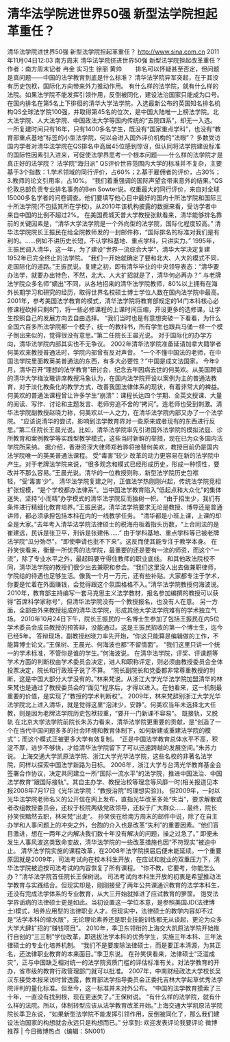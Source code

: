 # 清华法学院进世界50强 新型法学院担起革重任？

清华法学院进世界50强 新型法学院担起革重任？
http://www.sina.com.cn  2011年11月04日12:03  南方周末
清华法学院挤进世界50强 新型法学院担起改革重任？
作者：南方周末记者 冉金 实习生 徐丽 黄帅
  　　排名可以怀疑甚至否定，但问题是真问题——中国的法学教育到底是什么标准？
清华法学院异军突起，在于其没有历史包袱，国际化方向带来外力推动作用。
有什么样的法学院，就有什么样的法院。如果法学院不能发挥引领作用，反倒被同化，建设法治国家只能成为口号。
在国内排名在第5名上下徘徊的清华大学法学院，入选最新公布的英国知名排名机构QS全球法学院100强，并取得第45名的位次，是中国大陆唯一上榜法学院。北大法学院、人大法学院、中国政法大学等国内传统的“五院四系”，却无一入选。
一所复建时间只有16年，只有1400多名学生，既没有“国家重点学科”，也没有“教育部重点基地”标签的小型法学院，何以会进入国外评价机构的“法眼”？
多数受访国内学者对清华法学院在QS排名中高居45位感到惊讶，但认同将法学院建设标准的国际性因素引入进来，可促使法学界思考一个根本问题——什么样的法学院才是真正好的法学院？
法学院“海归派”
QS评价世界范围内大学的标准并不复杂，主要基于3个指数：1.学术领域的同行评价，占60%；2.基于雇佣者的评价，占30%；3.教师的论文引用率，占10%。
“我们着重强调的国际声望会带来意外的结果。”QS伦敦总部负责专业排名事务的Ben Sowter说。权重最大的同行评价，来自对全球15000多名学者的问卷调查。他们要填写他心目中最好的国内十所法学院和国际三十所法学院(不包括其所在学校)。从2010年该机构披露的数据来看，受访学者中来自中国的比例不超过2%。
在美国费城天普大学教授张默看来，清华能够排名靠前的关键因素是，“清华大学法学院是一个外向型的法学院，国际化程度较高。”
清华法学院院长王振民在给全院教师发的一封邮件称，“国际排名的标准对我们是有利的。……例如不讲历史长短，不认学科基地、重点学科，只讲实力。”
1995年，王振民调入清华，这一年，为了建设“世界一流综合大学”，清华大学决定复建1952年已完全终止的法学院。
“我们一开始就确定了要和北大、人大的模式不同，走国际化的道路。”王振民说。复建之初，即有清华毕业的中央领导表态：“清华要办法学，就要办出特色，不然，北大、人大扩招就是了，清华何必再办？”
与老牌法学院众多名师“嫡出”不同，从各地招来的清华法学院教师，80%以上拥有在海外长期学习和研究的经历，取得世界名校硕士博士学位人数在国内法学院中最高。
2001年，参考美国法学教育的模式，清华法学院将教育部规定的14门本科核心必修课程砍掉只剩8门，将一些必修课程的上课时间压缩，开设更多的选修课，让学生按照自己的发展方向去自由选择。
“我们当时也是有意想突破一下看看，为什么全国六百多所法学院都一个模子，统一的教科书，所有学生也跟兵马俑一样一个模子倒出来似的，觉得很没有意思。”第二任院长王晨光说。
对于国际化的办学方向，清华法学院内部其实也不无争议。
2002年清华法学院准备延请加拿大籍学者何美欢来教授普通法时，学院内部曾有反对声音。
“一个不懂中国法的老师，在中国法学院里面教英美普通法的东西，有多大必要性？”中国是成文法国家。
今年9月，清华召开“理想的法学教育”研讨会，纪念去年因病去世的何美欢。从美国聘请的清华大学梅汝璈讲席教授冯象认为，在国内法学院开设以案例为主的普通法教育，对于淡化教条化的教学方式，改善我国法律体系的现状，有着非常大的裨益。
何美欢的普通法课程曾让许多学生“崩溃”：课程长达四个学期、全英文授课、大量的阅读、写作、讨论和主题发言、老师穷追不舍的“拷问”。连老师也受到刺激。清华法学院副教授赵晓力称，何美欢以一人之力，在清华法学院内部又办了一个法学院。
“应该说清华的尝试，影响到法学教育界对一些原来或者现有的东西进行反思。”第二任院长王晨光说。比如，清华法学院率先引进国外法学院的模拟法庭、诊所教育和案例教学等实践型教学模式，这些当时新鲜的举措，现在已为众多国内法学院所采纳。
据介绍，香港资深大律师郑若骅将接替何美欢，教授目前仍是国内法学院唯一的英美普通法课程。
受“毒害”较少
改革的动力更容易在新的法学院中产生。对于老牌法学院来说，“很多观念和模式已经形成历史，形成一种惯性，要改并不那么容易。”王晨光说。清华的一位教授则称，新型法学院历史包袱轻，“受‘毒害’少”。
清华法学院复建之时，正值法学热刚刚兴起，传统法学院竞相扩张规模，“是个学校都办法律系”。当中国法学教育陷入“低起点和大众化”的集体迷失，坚持“小而精”办学模式的清华法学院反而独树一帜。
“由于招生少，我们有条件进行精细化教育培养。”王振民说。清华法学院要求无论是教授、博导还是普通讲师，都必须承担包括本科在内的一线教学任务。
“清华都是小班上课，上课的却全是大家。”去年考入清华法学院法律硕士的税海舟板着指头历数，“上合同法的是崔建远，民诉是张卫平，刑诉是张建伟……”
由于学科基地、重点学科等已被老牌法学院“瓜分殆尽”，“即使申请也批不下来”。这反而使其能专注于教学本身。
在孙笑侠看来，衡量一所优秀的法学院，最重要的还是要有一流的师资，而这个“一流”，除了专业水平之外，最起码要守得住教师的职业底线。
和其他政法院校不同，清华法学院的教授们很少出去兼职和参会。“我们这里没人出去做兼职律师，学院给的待遇也足够生活。像我一个月一万元，还有些补贴。大家都专注于学术，你要是忙着在外面赚钱，会觉得跟这个氛围格格不入。”清华法学院教授何海波说。
2010年，教育部主持编写一套马克思主义法学教材，报名参加编撰的教授可以获得“首席科学家称号”，但清华法学院没有一个教授报名，也没有人在意。
另一方面，全部由外来教授组成的清华法学院，形成其他大学法学院难有的学术独立气场。
2010年10月24日下午，院长王振民的一名博士生参加了包括王振民在内5位学术委员会成员教授的预答辩，没能通过。这是王振民招收的第一个博士生，迄今已经5年。
答辩现场，副教授赵晓力率先开炮，“你这只能算是编辑做的工作，不能算博士论文。”王保树、王晨光、何海波也都“不留情面”。
“我们这里只讲一个统一的学术标准，不管你是谁的学生。”何海波说。
在清华法学院，评奖、评课题等学术方面的判断权由学术委员会决定，进人和职称评定，则必须由教授委员会全体投票决定，院长和行政班子说了不算。
“院长副院长和党委都非常尊重教授的判断，这是中国大部分大学没有的。”林来梵说。从浙江大学光华法学院加盟清华的林来梵也是通过了教授委员会的“面见”程序后，才得以进入。在他看来，这一机制最重要的价值，是实现了“教授的学术判断权”。
2009年，林来梵辞别浙江大学光华法学院北上进入清华，就是觉得这里“泡沫少，安静”。何美欢当年未选择北大任教，则是因为老牌法学院历史包袱较重，“要开一门新课不容易”。
既接轨，又脱轨
在北京大学法学院前院长朱苏力看来，清华法学院更重要的贡献，是“创造了一个在当代中国问题多多的社会环境和教育体制下，如何新建或重建法学院的模式”；而这个模式正被更多大学有效复制。
“正是中国法学教育总体水平不高，积淀不厚，进步不够快，才给清华法学院留下了可以迅速跨越的发展空间。”朱苏力说。
上海交通大学凯原法学院、浙江大学光华法学院，这些名校的非著名法学院，同样以探索中国法学新路为目标。
2006年，浙江大学与台湾光华教育基金会签署合作协议，决定共同建立一所“国际一流水平”的法学院，推进中国法治、中国法学教育“跟国际接轨”。其自主办学、教授治校等理念等风靡一时(相关报道见本报2008年7月17日《光华法学院：“教授治院”的理想实验》)。
但2009年，一封以光华法学院老师名义的公开信在网上发布，直指光华改革多处“失当”，要求解散或者改组教授委员会，还权于校院两级党政领导，还权于广大群众……
最终，院长孙笑侠黯然去职，林来梵“出走”。
孙笑侠在给南方周末的邮件中说，除了在自主办学和人事问题上的冲突之外，台胞的介入也是改革“失利”的重要因素。“他们盲目激进，想在一两年之内解决我们数十年没有解决的问题，操之过急了。”
即便未发生人事风波这类致命变故，清华法学院的一些改革措施也因“不符现实”被迫中止。
清华法学院实施的课程改革，在2008年法学院换届后便未能延续。一个重要原因就是2009年，司法考试向在校本科生开放，在应试和就业的双重压力下，清华法学院被迫按司法考试的内容恢复了所有课程。
“你不教，它要考，你能怎么办？”清华法学院首任院长王保树说。
司法考试向本科生开放的初衷是希望推动法学教育与实践结合。但现实却是，刚刚接受了两年公共课通识教育的法学本科生，还没有完成法学体系的专业教育，从大三开始就掉进了应试教育的箩筐。
饱受法学界诟病的法律硕士更是如此。当初设置这一学位本意，是参照美国JD(法律博士)模式，培养应用型的法律职业人才。但现实中，法律硕士的教学内容却不过是“法学本科的缩水版”，无论理论素养还是职业技能训练都无从谈起，更沦为众多大学大肆扩招的“赚钱项目”。
2010年，季卫东领衔的上海交大凯原法学院开始推行自创的“三三制”学位改革，即选拔法学本科的优秀学生，实施三年本科、三年法律硕士的专业化培养机制。
“我们不是要废除法律硕士，而是要正本清源，为其正名，还法律职业教育的本来面目。”季卫东说。
在孙笑侠看来，法律硕士“泛滥成灾”，正与中国缺乏相对统一的法学院资质门槛的评估标准有关。对法学教育的开办，省市级的教育行政管理部门就可以批准。
2007年，中南财经政法大学校长吴汉东接受本报采访时曾透露，教育部法学指导委员会正委托吉林大学起草优秀法学院评判的量化标准。但至今，这一标准并未对外公布。
“中国的法学教育摸索了三十年，一直没有找到根，现在更迷失了。”王保树说。
“有什么样的法学院，就有什么样的法院。所以，体制转型应该从法学教育改革开始。”上海交通大学凯原法学院院长季卫东说，“如果新型法学院不能发挥引领作用，反倒被同化了，那么我们建设法治国家的构想就会永远只是构想而已。”
分享到: 欢迎发表评论我要评论
微博推荐 | 今日微博热点（编辑：SN001）

